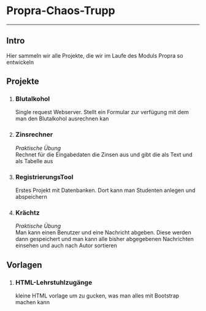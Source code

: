 # Propra-Chaos-Trupp
---
## Intro

Hier sammeln wir alle Projekte, die wir im Laufe des Moduls Propra so entwickeln

## Projekte

1. ### Blutalkohol
    Single request Webserver. Stellt ein Formular zur verfügung mit dem man den Blutalkohol ausrechnen kan
2. ### Zinsrechner
    *Praktische Übung*  
    Rechnet für die Eingabedaten die Zinsen aus und gibt die als Text und als Tabelle aus
3. ### RegistrierungsTool
    Erstes Projekt mit Datenbanken. Dort kann man Studenten anlegen und abspeichern
4. ### Krächtz
    *Praktische Übung*  
    Man kann einen Benutzer und eine Nachricht abgeben. Diese werden dann gespeichert und man kann alle bisher abgegebenen Nachrichten einsehen und auch nach Autor sortieren

## Vorlagen
1. ### HTML-Lehrstuhlzugänge
    kleine HTML vorlage um zu gucken, was man alles mit Bootstrap machen kann